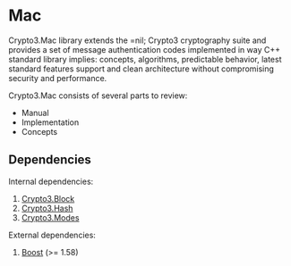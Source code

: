 # Mac



Crypto3.Mac library extends the =nil; Crypto3 cryptography suite and provides a set of message authentication codes implemented in way C++ standard library implies: concepts, algorithms, predictable behavior, latest standard features support and clean architecture without compromising security and performance.

Crypto3.Mac consists of several parts to review:

* Manual
* Implementation
* Concepts

## Dependencies <a href="#mac_dependencies" id="mac_dependencies"></a>

Internal dependencies:

1. [Crypto3.Block](https://github.com/nilfoundation/block.git)
2. [Crypto3.Hash](https://github.com/nilfoundation/hash.git)
3. [Crypto3.Modes](https://github.com/nilfoundation/modes.git)

External dependencies:

1. [Boost](https://boost.org) (>= 1.58)
